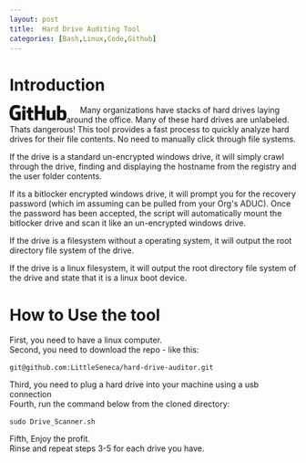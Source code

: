```yaml
---
layout: post
title:  Hard Drive Auditing Tool
categories: [Bash,Linux,Code,Github]
---
```


# Introduction
[<img align="left" src="/images/GitHub_Logo.png" width="100">](https://github.com/LittleSeneca/hard-drive-auditor)
&nbsp;&nbsp;&nbsp;&nbsp;&nbsp;&nbsp;Many organizations have stacks of hard drives laying around the office.
Many of these hard drives are unlabeled. Thats dangerous!
This tool provides a fast process to quickly analyze hard drives 
for their file contents. No need to manually click through file systems.

If the drive is a standard un-encrypted windows drive, it will simply crawl 
through the drive, finding and displaying the hostname from the registry 
and the user folder contents.

If its a bitlocker encrypted windows drive, it will prompt you for the recovery
password (which im assuming can be pulled from your Org's ADUC). Once the 
password has been accepted, the script will automatically mount the bitlocker 
drive and scan it like an un-encrypted windows drive. 

If the drive is a filesystem without a operating system, it will output the 
root directory file system of the drive. 

If the drive is a linux filesystem, it will output the root directory file
system of the drive and state that it is a linux boot device. 

# How to Use the tool
First, you need to have a linux computer. <br/>
Second, you need to download the repo - like this:

    git@github.com:LittleSeneca/hard-drive-auditor.git

Third, you need to plug a hard drive into your machine using a usb connection <br/>
Fourth, run the command below from the cloned directory:

    sudo Drive_Scanner.sh

Fifth, Enjoy the profit. <br/>
Rinse and repeat steps 3-5 for each drive you have.

```
